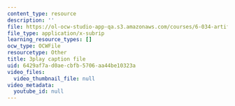 ```yaml
---
content_type: resource
description: ''
file: https://ol-ocw-studio-app-qa.s3.amazonaws.com/courses/6-034-artificial-intelligence-fall-2010/6429af7ad0aecbfb5706aa44be10323a_A6Ud6oUCRak.srt
file_type: application/x-subrip
learning_resource_types: []
ocw_type: OCWFile
resourcetype: Other
title: 3play caption file
uid: 6429af7a-d0ae-cbfb-5706-aa44be10323a
video_files:
  video_thumbnail_file: null
video_metadata:
  youtube_id: null
---
```

